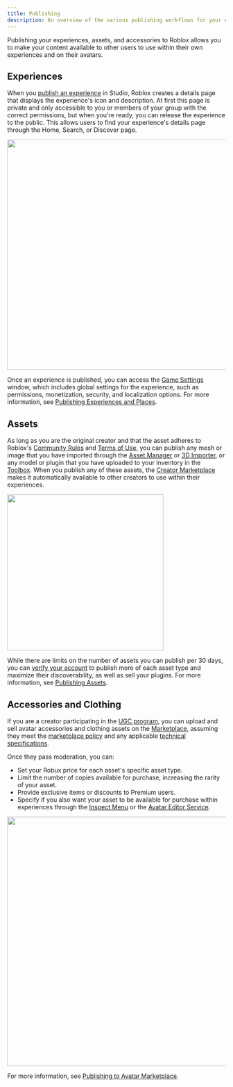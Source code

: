 ```yaml
---
title: Publishing
description: An overview of the various publishing workflows for your experiences, assets, accessories, and clothing.
---
```


Publishing your experiences, assets, and accessories to Roblox allows you to make your content available to other users to use within their own experiences and on their avatars.

## Experiences

When you [publish an experience](../../production/publishing/publishing-experiences-and-places.md) in Studio, Roblox creates a details page that displays the experience's icon and description. At first this page is private and only accessible to you or members of your group with the correct permissions, but when you're ready, you can release the experience to the public. This allows users to find your experience's details page through the Home, Search, or Discover page.

<img src="../../assets/publishing/index/publishing-experiences-example.png" width="531" />

Once an experience is published, you can access the [Game Settings](../../studio/game-settings.md) window, which includes global settings for the experience, such as permissions, monetization, security, and localization options. For more information, see [Publishing Experiences and Places](../../production/publishing/publishing-experiences-and-places.md).

## Assets

As long as you are the original creator and that the asset adheres to Roblox's [Community Rules](https://en.help.roblox.com/hc/articles/203313410) and [Terms of Use](https://en.help.roblox.com/hc/articles/115004647846), you can publish any mesh or image that you have imported through the [Asset Manager](../../projects/assets/manager.md) or [3D Importer](../../art/modeling/3d-importer.md), or any model or plugin that you have uploaded to your inventory in the [Toolbox](../../projects/assets/toolbox.md). When you publish any of these assets, the [Creator Marketplace](../../production/publishing/creator-marketplace.md) makes it automatically available to other creators to use within their experiences.

<img src="../../assets/studio/toolbox/Model-Search-Example.png" width="360" />

While there are limits on the number of assets you can publish per 30 days, you can [verify your account](../../production/publishing/account-verification.md) to publish more of each asset type and maximize their discoverability, as well as sell your plugins. For more information, see [Publishing Assets](../../production/publishing/publishing-assets.md).

## Accessories and Clothing

If you are a creator participating in the [UGC program](https://devforum.roblox.com/t/updates-and-changes-to-the-ugc-catalog-application/1974990), you can upload and sell avatar accessories and clothing assets on the [Marketplace](https://www.roblox.com/catalog), assuming they meet the [marketplace policy](../../art/marketplace/marketplace-policy.md) and any applicable [technical specifications](../../art/accessories/specifications.md#marketplace-requirements).

Once they pass moderation, you can:

- Set your Robux price for each asset's specific asset type.
- Limit the number of copies available for purchase, increasing the rarity of your asset.
- Provide exclusive items or discounts to Premium users.
- Specify if you also want your asset to be available for purchase within experiences through the [Inspect Menu](../../players/avatar-inspect-menu.md) or the [Avatar Editor Service](../../players/avatar-editor.md).

<img src="../../assets/publishing/index/publishing-accessories-example.png" width="575" />

For more information, see [Publishing to Avatar Marketplace](../../art/marketplace/marketplace-policy.md).
